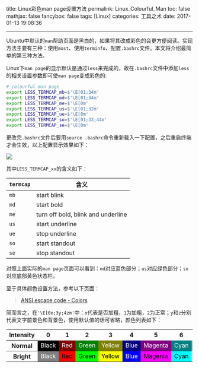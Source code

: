 title: Linux彩色man page设置方法
permalink: Linux_Colourful_Man
toc: false
mathjax: false
fancybox: false
tags: [Linux]
categories: 工具之术
date: 2017-01-13 19:08:36

---

Ubuntu中默认的`man`帮助页面是黑白的，如果将其改成彩色的会更方便阅读。实现方法主要有三种：使用`most`、使用`terminfo`、配置`.bashrc`文件。本文将介绍最简单的第三种方法。

<!--more-->

Linux下`man page`的显示默认是通过`less`来完成的，故在`.bashrc`文件中添加`less`的相关设置参数即可使`man page`变成彩色的:

```bash
# colourful man page
export LESS_TERMCAP_mb=$'\E[01;34m'
export LESS_TERMCAP_md=$'\E[01;34m'
export LESS_TERMCAP_me=$'\E[0m'
export LESS_TERMCAP_us=$'\E[01;32m'
export LESS_TERMCAP_ue=$'\E[0m'
export LESS_TERMCAP_so=$'\E[01;33;44m'
export LESS_TERMCAP_se=$'\E[0m'
```

更改完`.bashrc`文件后要用`source .bashrc`命令重新载入一下配置，之后重启终端才会生效，以上配置显示效果如下：

![](http://gmf.shengnengjin.cn/20170113183033.png-width600)

其中`LESS_TERMCAP_xx`的含义如下：

|`termcap`|含义|
|--------|----|
|`mb`|start blink|
|`md`|start bold|
|`me`|turn off bold, blink and underline|
|`us`|start underline|
|`ue`|stop underline|
|`so`|start standout|
|`se`|stop standout|

对照上面实际的`man page`页面可以看到：`md`对应蓝色部分；`us`对应绿色部分；`so`对应底部黄色状态栏。

至于具体颜色设置方法，参考以下页面：

> [ANSI escape code - Colors](https://en.wikipedia.org/wiki/ANSI_escape_code#Colors)

简而言之，在`'\E[0x;3y;4zm'`中：`x`代表是否加粗，`1`为加粗，`2`为正常；`y`和`z`分别代表文字前景色和背景色，使用默认值的话可省略，颜色列表如下：

<table><tr><th>Intensity</th><th>0</th><th>1</th><th>2</th><th>3</th><th>4</th><th>5</th><th>6</th><th>7</th></tr><tr><th>Normal</th><td style="background: black;color:white">Black</td><td style="background:maroon;color:white">Red</td><td style="background: green;color:white">Green</td><td style="background: olive;color:white">Yellow</td><td style="background: navy;color:white">Blue</td><td style="background: purple;color:white">Magenta</td><td style="background: teal;color:white">Cyan</td><td style="background: silver;color:black">White</td></tr><tr><th>Bright</th><td style="background: gray;color:white">Black</td><td style="background: red;color:black">Red</td><td style="background: lime;color:black">Green</td><td style="background: yellow;color:black">Yellow</td><td style="background: blue;color:white">Blue</td><td style="background: fuchsia;color:black">Magenta</td><td style="background: cyan;color:black">Cyan</td><td style="background: white;color:black">White</td></tr></table>